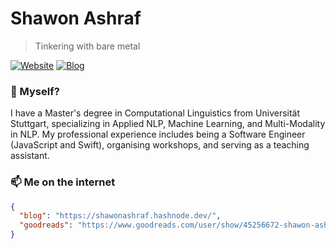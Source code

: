 # Shawon Ashraf
> Tinkering with bare metal


[![Website](https://img.shields.io/badge/--website?label=Website&logo=safari&style=social)](https://shawonashraf.com)
[![Blog](https://img.shields.io/badge/--blog?label=Blog&logo=blog&style=social)](https://shawonashraf.hashnode.dev/)


### 🤔 Myself?
I have a Master's degree in Computational Linguistics from Universität Stuttgart, specializing in Applied NLP, Machine Learning, and Multi-Modality in NLP.  My professional experience includes being a Software Engineer (JavaScript and Swift), organising workshops, and serving as a teaching assistant. 


### 📫 Me on the internet
```json
{
  "blog": "https://shawonashraf.hashnode.dev/",
  "goodreads": "https://www.goodreads.com/user/show/45256672-shawon-ashraf"
}
```

